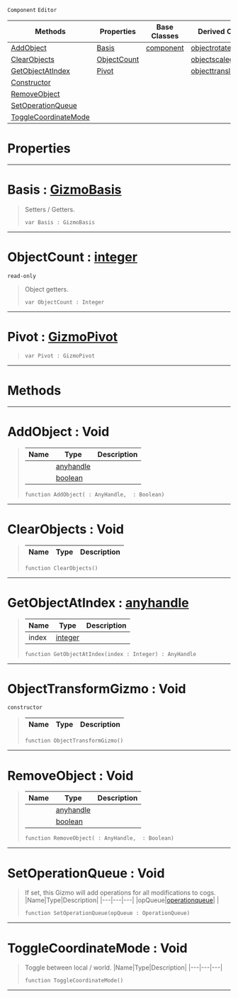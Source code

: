  `Component` `Editor`



|Methods|Properties|Base Classes|Derived Classes|
|---|---|---|---|
|[ AddObject](https://github.com/zeroengineteam/ZeroDocs/code_reference/class_reference/objecttransformgizmo.markdown#addobject-void)|[ Basis](https://github.com/zeroengineteam/ZeroDocs/code_reference/class_reference/objecttransformgizmo.markdown#basis-zero-engine-docume)|[component](https://github.com/zeroengineteam/ZeroDocs/code_reference/class_reference/component.markdown)|[objectrotategizmo](https://github.com/zeroengineteam/ZeroDocs/code_reference/class_reference/objectrotategizmo.markdown)|
|[ ClearObjects](https://github.com/zeroengineteam/ZeroDocs/code_reference/class_reference/objecttransformgizmo.markdown#clearobjects-void)|[ ObjectCount](https://github.com/zeroengineteam/ZeroDocs/code_reference/class_reference/objecttransformgizmo.markdown#objectcount-zero-engine)| |[objectscalegizmo](https://github.com/zeroengineteam/ZeroDocs/code_reference/class_reference/objectscalegizmo.markdown)|
|[ GetObjectAtIndex](https://github.com/zeroengineteam/ZeroDocs/code_reference/class_reference/objecttransformgizmo.markdown#getobjectatindex-zero-en)|[ Pivot](https://github.com/zeroengineteam/ZeroDocs/code_reference/class_reference/objecttransformgizmo.markdown#pivot-zero-engine-docume)| |[objecttranslategizmo](https://github.com/zeroengineteam/ZeroDocs/code_reference/class_reference/objecttranslategizmo.markdown)|
|[ Constructor](https://github.com/zeroengineteam/ZeroDocs/code_reference/class_reference/objecttransformgizmo.markdown#objecttransformgizmo-voi)| | | |
|[ RemoveObject](https://github.com/zeroengineteam/ZeroDocs/code_reference/class_reference/objecttransformgizmo.markdown#removeobject-void)| | | |
|[ SetOperationQueue](https://github.com/zeroengineteam/ZeroDocs/code_reference/class_reference/objecttransformgizmo.markdown#setoperationqueue-void)| | | |
|[ ToggleCoordinateMode](https://github.com/zeroengineteam/ZeroDocs/code_reference/class_reference/objecttransformgizmo.markdown#togglecoordinatemode-voi)| | | |


 #  Properties


---  
 #  Basis : [GizmoBasis](https://github.com/zeroengineteam/ZeroDocs/code_reference/enum_reference.markdown#gizmobasis)

> Setters / Getters.
> ``` lang=cpp, name=Zilch
> var Basis : GizmoBasis


---  
 #  ObjectCount : [integer](https://github.com/zeroengineteam/ZeroDocs/code_reference/zilch_base_types/integer.markdown)

 `read-only`

> Object getters.
> ``` lang=cpp, name=Zilch
> var ObjectCount : Integer


---  
 #  Pivot : [GizmoPivot](https://github.com/zeroengineteam/ZeroDocs/code_reference/enum_reference.markdown#gizmopivot)

> 
> ``` lang=cpp, name=Zilch
> var Pivot : GizmoPivot


---  
 #  Methods


---  
 #  AddObject : Void

> 
> |Name|Type|Description|
> |---|---|---|
> ||[anyhandle](https://github.com/zeroengineteam/ZeroDocs/code_reference/zilch_base_types/anyhandle.markdown)| |
> ||[boolean](https://github.com/zeroengineteam/ZeroDocs/code_reference/zilch_base_types/boolean.markdown)| |
> ``` lang=cpp, name=Zilch
> function AddObject( : AnyHandle,  : Boolean)
> ``` 


---  
 #  ClearObjects : Void

> 
> |Name|Type|Description|
> |---|---|---|
> ``` lang=cpp, name=Zilch
> function ClearObjects()
> ``` 


---  
 #  GetObjectAtIndex : [anyhandle](https://github.com/zeroengineteam/ZeroDocs/code_reference/zilch_base_types/anyhandle.markdown)

> 
> |Name|Type|Description|
> |---|---|---|
> |index|[integer](https://github.com/zeroengineteam/ZeroDocs/code_reference/zilch_base_types/integer.markdown)| |
> ``` lang=cpp, name=Zilch
> function GetObjectAtIndex(index : Integer) : AnyHandle
> ``` 


---  
 #  ObjectTransformGizmo : Void

 `constructor`

> 
> |Name|Type|Description|
> |---|---|---|
> ``` lang=cpp, name=Zilch
> function ObjectTransformGizmo()
> ``` 


---  
 #  RemoveObject : Void

> 
> |Name|Type|Description|
> |---|---|---|
> ||[anyhandle](https://github.com/zeroengineteam/ZeroDocs/code_reference/zilch_base_types/anyhandle.markdown)| |
> ||[boolean](https://github.com/zeroengineteam/ZeroDocs/code_reference/zilch_base_types/boolean.markdown)| |
> ``` lang=cpp, name=Zilch
> function RemoveObject( : AnyHandle,  : Boolean)
> ``` 


---  
 #  SetOperationQueue : Void

> If set, this Gizmo will add operations for all modifications to cogs.
> |Name|Type|Description|
> |---|---|---|
> |opQueue|[operationqueue](https://github.com/zeroengineteam/ZeroDocs/code_reference/class_reference/operationqueue.markdown)| |
> ``` lang=cpp, name=Zilch
> function SetOperationQueue(opQueue : OperationQueue)
> ``` 


---  
 #  ToggleCoordinateMode : Void

> Toggle between local / world.
> |Name|Type|Description|
> |---|---|---|
> ``` lang=cpp, name=Zilch
> function ToggleCoordinateMode()
> ``` 


---  
 

 